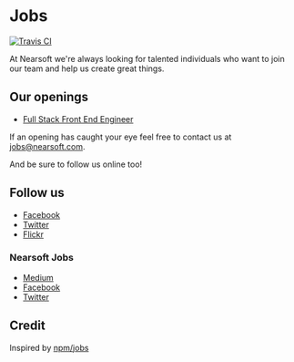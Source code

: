 # Jobs

[![Travis CI](https://img.shields.io/travis/Nearsoft/jobs.svg)](https://travis-ci.org/Nearsoft/jobs)

At Nearsoft we're always looking for talented individuals who want to join our team and help us
create great things.

## Our openings


* [Full Stack Front End Engineer](front-end-full-stack.md)


If an opening has caught your eye feel free to contact us at [jobs@nearsoft.com](mailto:jobs@nearsoft.com).

And be sure to follow us online too!

## Follow us

* [Facebook](https://www.facebook.com/NearsoftInc)
* [Twitter](https://twitter.com/nearsoft)
* [Flickr](https://www.flickr.com/photos/nearsoft)

### Nearsoft Jobs

* [Medium](https://medium.com/nearsoft-jobs)
* [Facebook](https://www.facebook.com/nearsoftjobs)
* [Twitter](https://twitter.com/NearsoftJobs)

## Credit

Inspired by [npm/jobs](https://github.com/npm/jobs)
